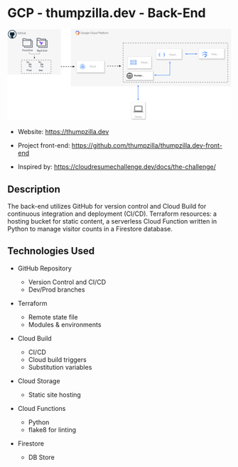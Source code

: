 # GCP - thumpzilla.dev - Back-End

![diagram](cloud-diagram.svg)

- Website: https://thumpzilla.dev

- Project front-end: https://github.com/thumpzilla/thumpzilla.dev-front-end

- Inspired by: https://cloudresumechallenge.dev/docs/the-challenge/

## Description

The back-end utilizes GitHub for version control and Cloud Build for continuous integration and deployment (CI/CD). Terraform resources: a hosting bucket for static content, a serverless Cloud Function written in Python to manage visitor counts in a Firestore database.

## Technologies Used

- GitHub Repository
  - Version Control and CI/CD
  - Dev/Prod branches

- Terraform
  - Remote state file
  - Modules & environments

- Cloud Build
  - CI/CD
  - Cloud build triggers
   - Substitution variables

- Cloud Storage
  - Static site hosting

- Cloud Functions
  - Python
  - flake8 for linting

- Firestore
  - DB Store